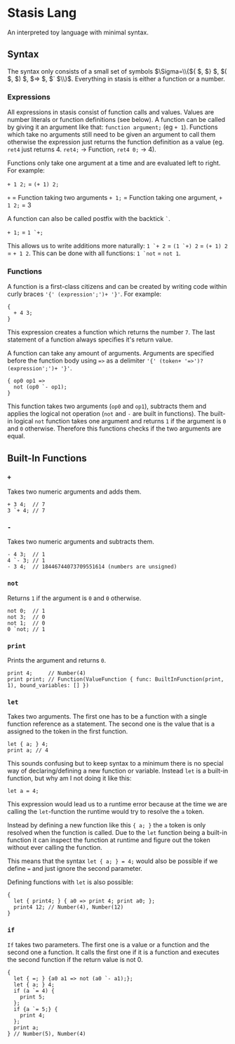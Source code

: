 # Stasis Lang
An interpreted toy language with minimal syntax.

## Syntax
The syntax only consists of a small set of symbols $\Sigma=\\{${ $, $} $, $( $, $) $, $=> $, $` $\\}$.
Everything in stasis is either a function or a number.
 ### Expressions
All expressions in stasis consist of function calls and values. Values are number literals or function definitions (see below).
A function can be called by giving it an argument like that: `function argument;` (eg `+ 1`).
Functions which take no arguments still need to be given an argument to call them otherwise the expression
just returns the function definition as a value (eg. `ret4` just returns 4. `ret4;` -> Function, `ret4 0;` -> 4).

Functions only take one argument at a time and are evaluated left to right. For example:

`+ 1 2;` = `(+ 1) 2;`

`+` = Function taking two arguments `+ 1;` = Function taking one argument, `+ 1 2;` = 3

A function can also be called postfix with the backtick ``` ` ```.

`+ 1;` = ```1 `+;```

This allows us to write additions more naturally: ``` 1 `+ 2 ``` = ```(1 `+) 2``` = `(+ 1) 2` = `+ 1 2`.
This can be done with all functions: ```1 `not``` = `not 1`.
### Functions
A function is a first-class citizens and can be created by writing code within
curly braces `'{' (expression';')+ '}'`. For example:
```
{
  + 4 3;
}
```
This expression creates a function which returns the number `7`.
The last statement of a function always specifies it's return value.

A function can take any amount of arguments. Arguments are specified before the function body using `=>` as a delimiter
`'{' (token+ '=>')? (expression';')+ '}'`.
```
{ op0 op1 =>
  not (op0 `- op1);
}
```
This function takes two arguments (`op0` and `op1`), subtracts them and applies the logical not operation (`not` and `-` are built in functions).
The built-in logical `not` function takes one argument and returns `1` if the argument is `0` and `0` otherwise.
Therefore this functions checks if the two arguments are equal.

## Built-In Functions
### `+`
Takes two numeric arguments and adds them.
```
+ 3 4;  // 7
3 `+ 4; // 7
```
### `-`
Takes two numeric arguments and subtracts them.
```
- 4 3;  // 1
4 `- 3; // 1
- 3 4;  // 18446744073709551614 (numbers are unsigned)
```
### `not`
Returns `1` if the argument is `0` and `0` otherwise.
```
not 0;  // 1
not 3;  // 0
not 1;  // 0
0 `not; // 1
```
### `print`
Prints the argument and returns `0`.
```
print 4;     // Number(4)
print print; // Function(ValueFunction { func: BuiltInFunction(print, 1), bound_variables: [] })
```
### `let`
Takes two arguments. The first one has to be a function with a single function reference as a statement.
The second one is the value that is a assigned to the token in the first function.
```
let { a; } 4;
print a; // 4
```
This sounds confusing but to keep syntax to a minimum there is no special way of declaring/defining a new function or variable.
Instead `let` is a built-in function, but why am I not doing it like this:
```
let a = 4;
```
This expression would lead us to a runtime error because at the time we are calling the `let`-function the runtime would try to resolve the `a` token.

Instead by defining a new function like this `{ a; }` the `a` token is only resolved when the function is called.
Due to the `let` function being a built-in function it can inspect the function at runtime and figure out the token without ever calling the function.

This means that the syntax `let { a; } = 4;` would also be possible if we define `=` and just ignore the second parameter.

Defining functions with `let` is also possible:
```
{
  let { print4; } { a0 => print 4; print a0; };
  print4 12; // Number(4), Number(12)
}
```
### `if`
`If` takes two parameters. The first one is a value or a function and the second one a function. It calls the first one if it is a function and executes the second function if the return value is not 0.
```
{
  let { =; } {a0 a1 => not (a0 `- a1);};
  let { a; } 4;
  if (a `= 4) {
    print 5;
  };
  if {a `= 5;} {
    print 4;
  };
  print a;
} // Number(5), Number(4)
```